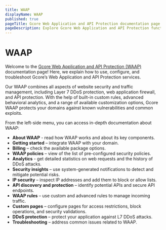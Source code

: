 ```yaml
---
title: WAAP
displayName: WAAP
published: true
pageTitle: Gcore Web Application and API Protection documentation page | Gcore
pageDescription: Explore Gcore Web Application and API Protection functionality and learn how to configure Layer 7 DDoS and bot protection, web application firewall, and API protection for your domain.
---
```

# WAAP

Welcome to the <a href="https://gcore.com/web-app-and-api-protection" target="_blank">Gcore Web Application and API Protection (WAAP)</a> documentation page! Here, we explain how to use, configure, and troubleshoot Gcore’s Web Application and API Protection services. 

Our WAAP combines all aspects of website security and traffic management, including Layer 7 DDoS protection, web application firewall, and API protection. With the help of built-in custom rules, advanced behavioral analytics, and a range of available customization options, Gcore WAAP protects your domains against known vulnerabilities and common exploits.  

From the left-side menu, you can access in-depth documentation about WAAP: 

* **About WAAP** - read how WAAP works and about its key components. 
* **Getting started** – integrate WAAP with your domain.
* **Billing** – check the available package options.
* **WAAP policies** – view of the list of pre-configured security policies.
* **Analytics** - get detailed statistics on web requests and the history of DDoS attacks. 
* **Security insights** – use system-generated notifications to detect and mitigate potential risks. 
* **IP security** – inspect IP addresses and add them to block or allow lists. 
* **API discovery and protection** – identify potential APIs and secure API endpoints.   
* **WAAP rules** – use custom and advanced rules to manage incoming traffic.
* **Custom pages** – configure pages for access restrictions, block operations, and security validations. 
* **DDoS protection** – protect your application against L7 DDoS attacks. 
* **Troubleshooting** – address common issues related to WAAP. 